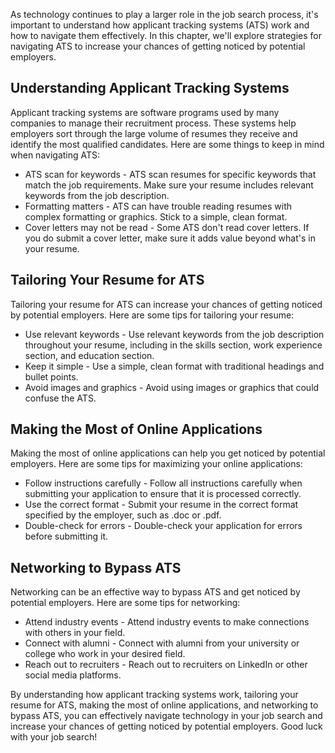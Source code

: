 
As technology continues to play a larger role in the job search process, it's important to understand how applicant tracking systems (ATS) work and how to navigate them effectively. In this chapter, we'll explore strategies for navigating ATS to increase your chances of getting noticed by potential employers.

Understanding Applicant Tracking Systems
----------------------------------------

Applicant tracking systems are software programs used by many companies to manage their recruitment process. These systems help employers sort through the large volume of resumes they receive and identify the most qualified candidates. Here are some things to keep in mind when navigating ATS:

* ATS scan for keywords - ATS scan resumes for specific keywords that match the job requirements. Make sure your resume includes relevant keywords from the job description.
* Formatting matters - ATS can have trouble reading resumes with complex formatting or graphics. Stick to a simple, clean format.
* Cover letters may not be read - Some ATS don't read cover letters. If you do submit a cover letter, make sure it adds value beyond what's in your resume.

Tailoring Your Resume for ATS
-----------------------------

Tailoring your resume for ATS can increase your chances of getting noticed by potential employers. Here are some tips for tailoring your resume:

* Use relevant keywords - Use relevant keywords from the job description throughout your resume, including in the skills section, work experience section, and education section.
* Keep it simple - Use a simple, clean format with traditional headings and bullet points.
* Avoid images and graphics - Avoid using images or graphics that could confuse the ATS.

Making the Most of Online Applications
--------------------------------------

Making the most of online applications can help you get noticed by potential employers. Here are some tips for maximizing your online applications:

* Follow instructions carefully - Follow all instructions carefully when submitting your application to ensure that it is processed correctly.
* Use the correct format - Submit your resume in the correct format specified by the employer, such as .doc or .pdf.
* Double-check for errors - Double-check your application for errors before submitting it.

Networking to Bypass ATS
------------------------

Networking can be an effective way to bypass ATS and get noticed by potential employers. Here are some tips for networking:

* Attend industry events - Attend industry events to make connections with others in your field.
* Connect with alumni - Connect with alumni from your university or college who work in your desired field.
* Reach out to recruiters - Reach out to recruiters on LinkedIn or other social media platforms.

By understanding how applicant tracking systems work, tailoring your resume for ATS, making the most of online applications, and networking to bypass ATS, you can effectively navigate technology in your job search and increase your chances of getting noticed by potential employers. Good luck with your job search!
